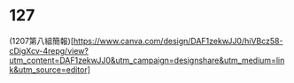 # 127
(1207第八組簡報)[https://www.canva.com/design/DAF1zekwJJ0/hiVBcz58-cDigXcv-4repg/view?utm_content=DAF1zekwJJ0&utm_campaign=designshare&utm_medium=link&utm_source=editor]
